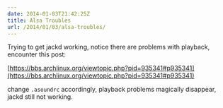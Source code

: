 ```yaml
---
date: 2014-01-03T21:42:25Z
title: Alsa Troubles
url: /2014/01/03/alsa-troubles/
---
```


Trying to get jackd working, notice there are problems with playback, encounter this post:

[https://bbs.archlinux.org/viewtopic.php?pid=935341#p935341](https://bbs.archlinux.org/viewtopic.php?pid=935341#p935341)

change `.asoundrc` accordingly, playback problems magically disappear, jackd still not working.
